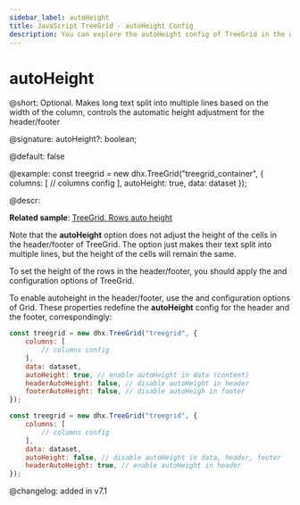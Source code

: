 ```yaml
---
sidebar_label: autoHeight
title: JavaScript TreeGrid - autoHeight Config 
description: You can explore the autoHeight config of TreeGrid in the documentation of the DHTMLX JavaScript UI library. Browse developer guides and API reference, try out code examples and live demos, and download a free 30-day evaluation version of DHTMLX Suite.
---
```


# autoHeight

@short: Optional. Makes long text split into multiple lines based on the width of the column, controls the automatic height adjustment for the header/footer

@signature: autoHeight?: boolean;

@default: false

@example:
const treegrid = new dhx.TreeGrid("treegrid_container", {
	columns: [
		// columns config
	],
	autoHeight: true,
	data: dataset
});

@descr:

**Related sample**: [TreeGrid. Rows auto height](https://snippet.dhtmlx.com/4158ftak)

Note that the **autoHeight** option does not adjust the height of the cells in the header/footer of TreeGrid. The option just makes their text split into multiple lines, but the height of the cells will remain the same. 

To set the height of the rows in the header/footer, you should apply the [](treegrid/api/treegrid_headerrowheight_config.md) and [](treegrid/api/treegrid_footerrowheight_config.md) configuration options of TreeGrid.

To enable autoheight in the header/footer, use the [](treegrid/api/treegrid_headerautoheight_config.md) and [](treegrid/api/treegrid_footerautoheight_config.md) configuration options of Grid. These properties redefine the **autoHeight** config for the header and the footer, correspondingly:

~~~js
const treegrid = new dhx.TreeGrid("treegrid", {
    columns: [
        // columns config
    ],
    data: dataset,
    autoHeight: true, // enable autoHeight in data (content)
    headerAutoHeight: false, // disable autoHeight in header
    footerAutoHeight: false, // disable autoHeigh in footer
});

const treegrid = new dhx.TreeGrid("treegrid", {
    columns: [
        // columns config
    ],
    data: dataset,
    autoHeight: false, // disable autoHeight in data, header, footer
    headerAutoHeight: true, // enable autoHeight in header
});
~~~

@changelog: added in v7.1

[comment]: # (@related: treegrid/configuration.md#autoheight-for-rows)

[comment]: # (@relatedapi: treegrid/api/treegrid_data_config.md)
